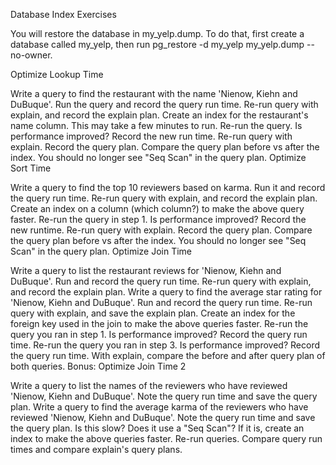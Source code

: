 Database Index Exercises

You will restore the database in my_yelp.dump. To do that, first create a database called my_yelp, then run pg_restore -d my_yelp my_yelp.dump --no-owner.

Optimize Lookup Time

Write a query to find the restaurant with the name 'Nienow, Kiehn and DuBuque'. Run the query and record the query run time.
Re-run query with explain, and record the explain plan.
Create an index for the restaurant's name column. This may take a few minutes to run.
Re-run the query. Is performance improved? Record the new run time.
Re-run query with explain. Record the query plan. Compare the query plan before vs after the index. You should no longer see "Seq Scan" in the query plan.
Optimize Sort Time

Write a query to find the top 10 reviewers based on karma. Run it and record the query run time.
Re-run query with explain, and record the explain plan.
Create an index on a column (which column?) to make the above query faster.
Re-run the query in step 1. Is performance improved? Record the new runtime.
Re-run query with explain. Record the query plan. Compare the query plan before vs after the index. You should no longer see "Seq Scan" in the query plan.
Optimize Join Time

Write a query to list the restaurant reviews for 'Nienow, Kiehn and DuBuque'. Run and record the query run time.
Re-run query with explain, and record the explain plan.
Write a query to find the average star rating for 'Nienow, Kiehn and DuBuque'. Run and record the query run time.
Re-run query with explain, and save the explain plan.
Create an index for the foreign key used in the join to make the above queries faster.
Re-run the query you ran in step 1. Is performance improved? Record the query run time.
Re-run the query you ran in step 3. Is performance improved? Record the query run time.
With explain, compare the before and after query plan of both queries.
Bonus: Optimize Join Time 2

Write a query to list the names of the reviewers who have reviewed 'Nienow, Kiehn and DuBuque'. Note the query run time and save the query plan.
Write a query to find the average karma of the reviewers who have reviewed 'Nienow, Kiehn and DuBuque'. Note the query run time and save the query plan.
Is this slow? Does it use a "Seq Scan"? If it is, create an index to make the above queries faster.
Re-run queries. Compare query run times and compare explain's query plans.
